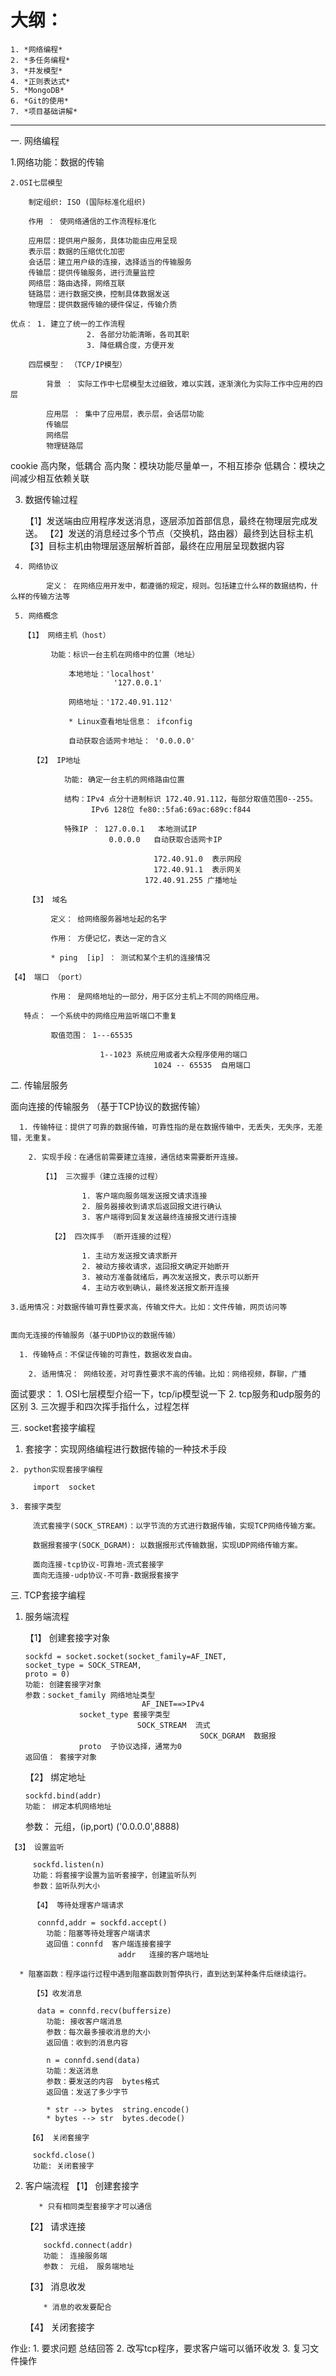 # 大纲：
	1. *网络编程*
	2. *多任务编程*
	3. *并发模型*
	4. *正则表达式*
	5. *MongoDB*
	6. *Git的使用*
	7. *项目基础讲解*
****
一. 网络编程
 
  1.网络功能：数据的传输

	2.OSI七层模型
	  
		制定组织: ISO (国际标准化组织)

		作用 ： 使网络通信的工作流程标准化

		应用层：提供用户服务，具体功能由应用呈现
		表示层：数据的压缩优化加密
		会话层：建立用户级的连接，选择适当的传输服务
		传输层：提供传输服务，进行流量监控
		网络层：路由选择，网络互联
		链路层：进行数据交换，控制具体数据发送
		物理层：提供数据传输的硬件保证，传输介质

    优点： 1. 建立了统一的工作流程
					 2. 各部分功能清晰，各司其职
					 3. 降低耦合度，方便开发

		四层模型： （TCP/IP模型）
		  
			背景 ： 实际工作中七层模型太过细致，难以实践，逐渐演化为实际工作中应用的四层

			应用层 ： 集中了应用层，表示层，会话层功能
			传输层
			网络层
			物理链路层
   

cookie  高内聚，低耦合
   高内聚：模块功能尽量单一，不相互掺杂 
	 低耦合：模块之间减少相互依赖关联


   3. 数据传输过程
	    
		【1】发送端由应用程序发送消息，逐层添加首部信息，最终在物理层完成发送。
		【2】发送的消息经过多个节点（交换机，路由器）最终到达目标主机
		【3】目标主机由物理层逐层解析首部，最终在应用层呈现数据内容
  
	 4. 网络协议
	    
			定义： 在网络应用开发中，都遵循的规定，规则。包括建立什么样的数据结构，什么样的传输方法等
	 
	 5. 网络概念

	   【1】 网络主机（host）

		     功能：标识一台主机在网络中的位置（地址）
         
				 本地地址：'localhost'
				           '127.0.0.1'

				 网络地址：'172.40.91.112'
				 
				 * Linux查看地址信息： ifconfig

				 自动获取合适网卡地址： '0.0.0.0'
     
		 【2】 IP地址
		    
				功能: 确定一台主机的网络路由位置

				结构：IPv4 点分十进制标识 172.40.91.112，每部分取值范围0--255。
				      IPv6 128位 fe80::5fa6:69ac:689c:f844
				
				特殊IP ： 127.0.0.1   本地测试IP
				          0.0.0.0   自动获取合适网卡IP

									172.40.91.0  表示网段
									172.40.91.1  表示网关
								  172.40.91.255 广播地址
     
		【3】 域名
      
			 定义： 给网络服务器地址起的名字

			 作用： 方便记忆，表达一定的含义

			 * ping  [ip] ： 测试和某个主机的连接情况
		    
    【4】 端口 （port）
		   
			 作用： 是网络地址的一部分，用于区分主机上不同的网络应用。

       特点： 一个系统中的网络应用监听端口不重复

			 取值范围： 1---65535

			            1--1023 系统应用或者大众程序使用的端口
									1024 -- 65535  自用端口
			
二. 传输层服务

  面向连接的传输服务 （基于TCP协议的数据传输）

	  1. 传输特征：提供了可靠的数据传输，可靠性指的是在数据传输中，无丢失，无失序，无差错，无重复。

		2. 实现手段：在通信前需要建立连接，通信结束需要断开连接。

		   【1】 三次握手（建立连接的过程）
			    
					1. 客户端向服务端发送报文请求连接
					2. 服务器接收到请求后返回报文进行确认
					3. 客户端得到回复发送最终连接报文进行连接
				
			 【2】 四次挥手 （断开连接的过程）
			    
					1. 主动方发送报文请求断开
					2. 被动方接收请求，返回报文确定开始断开
					3. 被动方准备就绪后，再次发送报文，表示可以断开
					4. 主动方收到确认，最终发送报文断开连接

    3.适用情况：对数据传输可靠性要求高，传输文件大。比如：文件传输，网页访问等

  
	面向无连接的传输服务（基于UDP协议的数据传输）

	  1. 传输特点：不保证传输的可靠性，数据收发自由。

		2. 适用情况： 网络较差，对可靠性要求不高的传输。比如：网络视频，群聊，广播

面试要求：
		1. OSI七层模型介绍一下，tcp/ip模型说一下
		2. tcp服务和udp服务的区别
		3. 三次握手和四次挥手指什么，过程怎样


三. socket套接字编程

  1. 套接字：实现网络编程进行数据传输的一种技术手段

	2. python实现套接字编程
	   
		 import  socket
  
	3. 套接字类型
	   
		 流式套接字(SOCK_STREAM)：以字节流的方式进行数据传输，实现TCP网络传输方案。

		 数据报套接字(SOCK_DGRAM): 以数据报形式传输数据，实现UDP网络传输方案。

		 面向连接-tcp协议-可靠地-流式套接字
		 面向无连接-udp协议-不可靠-数据报套接字
	

三. TCP套接字编程

  1. 服务端流程

	  【1】 创建套接字对象
		 
		 sockfd = socket.socket(socket_family=AF_INET,
		 socket_type = SOCK_STREAM,
		 proto = 0)
		 功能: 创建套接字对象
		 参数：socket_family 网络地址类型			
					               AF_INET==>IPv4
					 socket_type 套接字类型
					              SOCK_STREAM  流式
												SOCK_DGRAM  数据报
					 proto  子协议选择，通常为0
		 返回值： 套接字对象

		【2】 绑定地址

		 sockfd.bind(addr)
		 功能： 绑定本机网络地址
     参数： 元组，(ip,port)   ('0.0.0.0',8888)
		
    【3】 设置监听
		 
		 sockfd.listen(n)
		 功能：将套接字设置为监听套接字，创建监听队列
		 参数：监听队列大小

		 【4】 等待处理客户端请求

		  connfd,addr = sockfd.accept()
			功能：阻塞等待处理客户端请求
			返回值：connfd  客户端连接套接字
							addr   连接的客户端地址
     
      * 阻塞函数：程序运行过程中遇到阻塞函数则暂停执行，直到达到某种条件后继续运行。

		 【5】收发消息

		  data = connfd.recv(buffersize)
			功能: 接收客户端消息
			参数：每次最多接收消息的大小
			返回值：收到的消息内容

			n = connfd.send(data)
			功能：发送消息
			参数：要发送的内容  bytes格式
			返回值：发送了多少字节

			* str --> bytes  string.encode()
			* bytes --> str  bytes.decode()
		  
		【6】 关闭套接字
		 
		 sockfd.close()
		 功能: 关闭套接字

  2. 客户端流程
    【1】 创建套接字
		  
			* 只有相同类型套接字才可以通信
		 
		【2】 请求连接
		   
			 sockfd.connect(addr)
			 功能： 连接服务端
			 参数： 元组， 服务端地址
		 
		【3】 消息收发
		   
			 * 消息的收发要配合
		 
		【4】 关闭套接字

作业: 1. 要求问题 总结回答
      2. 改写tcp程序，要求客户端可以循环收发
			3. 复习文件操作








